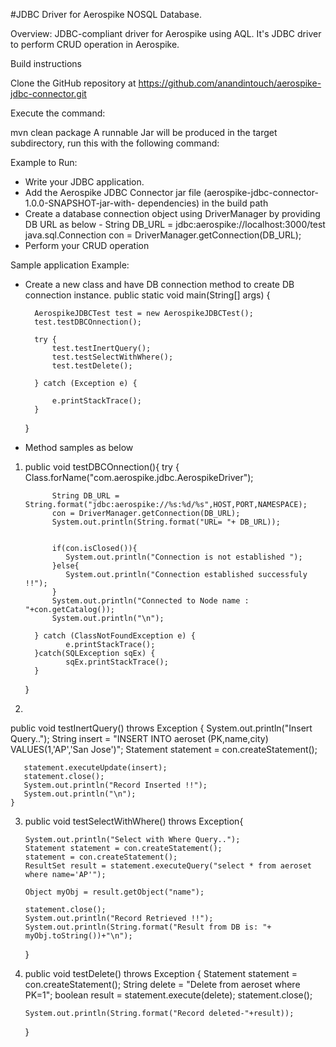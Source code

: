 #JDBC Driver for Aerospike NOSQL Database.

Overview:
JDBC-compliant driver for Aerospike using AQL. It's JDBC driver to perform CRUD operation in Aerospike.

Build instructions

Clone the GitHub repository at https://github.com/anandintouch/aerospike-jdbc-connector.git

Execute the command:

mvn clean package
A runnable Jar will be produced in the target subdirectory, run this with the following command:

Example to Run:
* Write your JDBC application.
* Add the Aerospike JDBC Connector jar file 
  (aerospike-jdbc-connector-1.0.0-SNAPSHOT-jar-with-  dependencies) in the build path
* Create a database connection object using DriverManager by providing DB URL as below -
   String DB_URL = jdbc:aerospike://localhost:3000/test
   java.sql.Connection con = DriverManager.getConnection(DB_URL);
* Perform your CRUD operation


Sample application Example:
- Create a new class and have DB connection method to create DB connection instance.
	public static void main(String[] args) {
		
		AerospikeJDBCTest test = new AerospikeJDBCTest();
		test.testDBCOnnection();
		
		try {
			test.testInertQuery();
			test.testSelectWithWhere();
			test.testDelete();
			
		} catch (Exception e) {
			
			e.printStackTrace();
		}
	}

- Method samples as below

1.
 	public void testDBCOnnection(){
		try {
			Class.forName("com.aerospike.jdbc.AerospikeDriver");
		
			 String DB_URL = String.format("jdbc:aerospike://%s:%d/%s",HOST,PORT,NAMESPACE);
	         con = DriverManager.getConnection(DB_URL);
	         System.out.println(String.format("URL= "+ DB_URL));
	
	         
	         if(con.isClosed()){
	         	System.out.println("Connection is not established ");
	         }else{
	         	System.out.println("Connection established successfuly !!");
	         }
	         System.out.println("Connected to Node name : "+con.getCatalog());
	         System.out.println("\n");
         
		 } catch (ClassNotFoundException e) {
				e.printStackTrace();
		 }catch(SQLException sqEx) {
				sqEx.printStackTrace();
		 }
	}
	
2.

   public void testInertQuery() throws Exception
    {
	   System.out.println("Insert Query..");
	   String insert = "INSERT INTO aeroset (PK,name,city) VALUES(1,'AP','San Jose')";
       Statement statement = con.createStatement();

       statement.executeUpdate(insert);
       statement.close();
       System.out.println("Record Inserted !!");
       System.out.println("\n");
    }
3.
      public void testSelectWithWhere() throws Exception{

	   System.out.println("Select with Where Query..");
       Statement statement = con.createStatement();
       statement = con.createStatement();
       ResultSet result = statement.executeQuery("select * from aeroset where name='AP'");
       
       Object myObj = result.getObject("name");
       
       statement.close();
       System.out.println("Record Retrieved !!");
       System.out.println(String.format("Result from DB is: "+ myObj.toString())+"\n");
   }

4.
   public void testDelete() throws Exception
   {
	   Statement statement = con.createStatement();
	   String delete = "Delete from aeroset where PK=1";
	   boolean result = statement.execute(delete);
	   statement.close();
	        
	   System.out.println(String.format("Record deleted-"+result));
   }	
	  